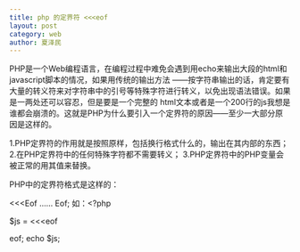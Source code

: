 ```yaml
---
title: php 的定界符 <<<eof
layout: post
category: web
author: 夏泽民
---
```

<!-- more -->
PHP是一个Web编程语言，在编程过程中难免会遇到用echo来输出大段的html和javascript脚本的情况，如果用传统的输出方法 ——按字符串输出的话，肯定要有大量的转义符来对字符串中的引号等特殊字符进行转义，以免出现语法错误。如果是一两处还可以容忍，但是要是一个完整的 html文本或者是一个200行的js我想是谁都会崩溃的。这就是PHP为什么要引入一个定界符的原因——至少一大部分原因是这样的。


1.PHP定界符的作用就是按照原样，包括换行格式什么的，输出在其内部的东西；
2.在PHP定界符中的任何特殊字符都不需要转义；
3.PHP定界符中的PHP变量会被正常的用其值来替换。

PHP中的定界符格式是这样的：

<<<Eof
……
Eof;
如：<?php

$js = <<<eof
<script type="text/javascript">
//top：作用使得整个frameset都跳转
window.top.location.href = "$group_url/Manager/login";
</script>
eof;
echo $js;
